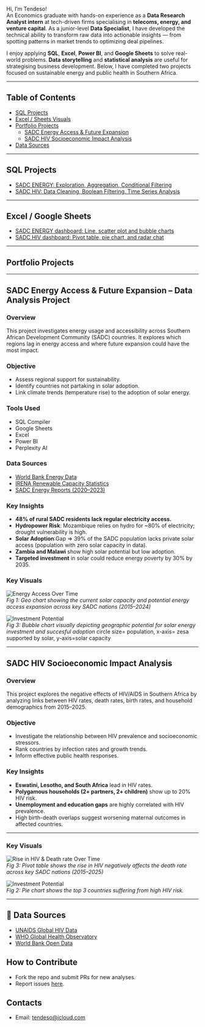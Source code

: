 Hi, I’m Tendeso!  
An Economics graduate with hands-on experience as a **Data Research Analyst intern** at tech-driven firms specialising in **telecoms, energy, and venture capital**. As a junior-level **Data Specialist**, I have developed the technical ability to transform raw data into actionable insights — from spotting patterns in market trends to optimizing deal pipelines.  


I enjoy applying **SQL**, **Excel**, **Power BI**, and **Google Sheets** to solve real-world problems. **Data storytelling** and **statistical analysis** are useful for strategising business development. Below, l have completed two projects focused on sustainable energy and public health in Southern Africa.


---


## Table of Contents


- [SQL Projects](#sql-projects)
- [Excel / Sheets Visuals](#excel--google-sheets)
- [Portfolio Projects](#portfolio-projects)
  - [SADC Energy Access & Future Expansion](#-sadc-energy-access--future-expansion)
  - [SADC HIV Socioeconomic Impact Analysis](#-sadc-hiv-socioeconomic-impact-analysis)
- [Data Sources](#-data-sources)


---


## SQL Projects


- [SADC ENERGY: Exploration, Aggregation, Conditional Filtering](https://onecompiler.com/postgresql/43m37dh7x)
- [SADC HIV: Data Cleaning, Boolean Filtering, Time Series Analysis](https://onecompiler.com/postgresql/43m37guzx)


---


## Excel / Google Sheets


- [SADC ENERGY dashboard: Line, scatter plot and bubble charts](https://docs.google.com/spreadsheets/d/1rDtZcHvEMHyRYygffXpq7jB9Jpc59a343XueaGBlaHM/edit?gid=1547425630#gid=1547425630)
- [SADC HIV dashboard: Pivot table, pie chart, and radar chat](https://docs.google.com/spreadsheets/d/1QYdgnPt35rtxLBuZAh4nDHcaGroG5aUv0tc8yFnX2Bc/edit?gid=1798600965#gid=1798600965)


---


## Portfolio Projects


---


## SADC Energy Access & Future Expansion – Data Analysis Project


### Overview
This project investigates energy usage and accessibility across Southern African Development Community (SADC) countries. It explores which regions lag in energy access and where future expansion could have the most impact.


### Objective
- Assess regional support for sustainability.
- Identify countries not partaking in solar adoption.
- Link climate trends (temperature rise) to the adoption of solar energy.


### Tools Used
- SQL Compiler
- Google Sheets
- Excel
- Power BI
- Perplexity AI


### Data Sources
- [World Bank Energy Data](https://data.worldbank.org)
- [IRENA Renewable Capacity Statistics](https://www.irena.org)
- [SADC Energy Reports (2020–2023)](https://www.sadc.int)


### Key Insights
- **48% of rural SADC residents lack regular electricity access.**
- **Hydropower Risk**: Mozambique relies on hydro for ~80% of electricity; drought vulnerability is high.
- **Solar Adoption**:Gap => 39% of the SADC population lacks private solar access (population with zero solar capacity in data).
- **Zambia and Malawi** show high solar potential but low adoption.
- **Targeted investment** in solar could reduce energy poverty by 30% by 2035.


### Key Visuals


![Energy Access Over Time](https://docs.google.com/spreadsheets/d/1rDtZcHvEMHyRYygffXpq7jB9Jpc59a343XueaGBlaHM/edit?gid=1547425630#gid=1547425630)  
*Fig 1: Geo chart showing the current solar capacity and potential energy access expansion across key SADC nations (2015–2024)*


![Investment Potential]((https://docs.google.com/spreadsheets/d/1rDtZcHvEMHyRYygffXpq7jB9Jpc59a343XueaGBlaHM/edit?gid=1547425630#gid=1547425630))  
*Fig 3: Bubble chart visually depicting geographic potential for solar energy investment and succesful adoption*
circle size= population, x-axis= zesa supported by solar, y-axis=solar capacity

---


## SADC HIV Socioeconomic Impact Analysis


### Overview
This project explores the negative effects of HIV/AIDS in Southern Africa by analyzing links between HIV rates, death rates, birth rates, and household demographics from 2015–2025.


### Objective
- Investigate the relationship between HIV prevalence and socioeconomic stressors.
- Rank countries by infection rates and growth trends.
- Inform effective public health responses.


### Key Insights
- **Eswatini, Lesotho, and South Africa** lead in HIV rates.
- **Polygamous households (2+ partners, 2+ children)** show up to 20% HIV risk.
- **Unemployment and education gaps** are highly correlated with HIV prevalence.
- High birth-death overlaps suggest worsening maternal outcomes in affected countries.


---

### Key Visuals


![Rise in HIV & Death rate Over Time](https://docs.google.com/spreadsheets/d/1QYdgnPt35rtxLBuZAh4nDHcaGroG5aUv0tc8yFnX2Bc/edit?gid=1752834350#gid=1752834350)  
*Fig 3: Pivot table shows the rise in HIV negatively affects the death rate across key SADC nations (2015–2025)*


![Investment Potential](https://docs.google.com/spreadsheets/d/1QYdgnPt35rtxLBuZAh4nDHcaGroG5aUv0tc8yFnX2Bc/edit?gid=1752834350#gid=1752834350)  
*Fig 2: Pie chart shows the top 3 countries suffering from high HIV risk.*

---

## 📎 Data Sources


- [UNAIDS Global HIV Data](https://www.unaids.org)
- [WHO Global Health Observatory](https://www.who.int/data/gho)
- [World Bank Open Data](https://data.worldbank.org)

## How to Contribute  
- Fork the repo and submit PRs for new analyses.  
- Report issues [here](https://github.com/tendiemus/sadc-energy/issues).  
##  Contacts
-   Email: tendeso@icloud.com

